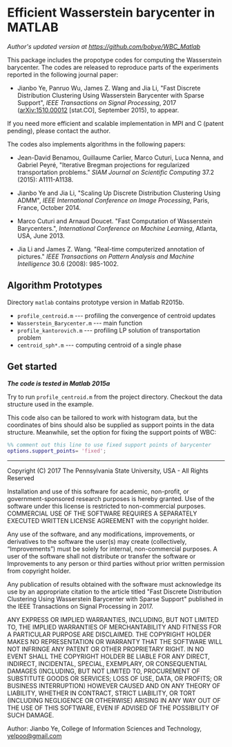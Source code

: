 # Efficient Wasserstein barycenter in MATLAB

*Author's updated version at https://github.com/bobye/WBC_Matlab* 

This package includes the propotype codes for computing the Wasserstein barycenter.
The codes are released to reproduce parts of the experiments reported in the following journal paper:

- Jianbo Ye, Panruo Wu, James Z. Wang and Jia Li, "Fast Discrete Distribution Clustering Using Wasserstein Barycenter with Sparse Support", *IEEE Transactions on Signal Processing*, 2017 ([arXiv:1510.00012](http://arxiv.org/abs/1510.00012) [stat.CO], September 2015), to appear.

If you need more efficient and scalable implementation in MPI and C (patent pending), please contact the author.

The codes also implements algorithms in the following papers:

- Jean-David Benamou, Guillaume Carlier, Marco Cuturi, Luca Nenna, and Gabriel Peyré, "Iterative Bregman projections for regularized transportation problems." *SIAM Journal on Scientific Computing* 37.2 (2015): A1111-A1138.

- Jianbo Ye and Jia Li, "Scaling Up Discrete Distribution Clustering Using ADMM", *IEEE International Conference on Image Processing*, Paris, France, October 2014.

- Marco Cuturi and Arnaud Doucet. "Fast Computation of Wasserstein Barycenters.", *International Conference on Machine Learning*, Atlanta, USA, June 2013.

- Jia Li and James Z. Wang. "Real-time computerized annotation of pictures." *IEEE Transactions on Pattern Analysis and Machine Intelligence* 30.6 (2008): 985-1002.




## Algorithm Prototypes

Directory `matlab` contains prototype version in Matlab R2015b.
  
- `profile_centroid.m` --- profiling the convergence of centroid updates
- `Wasserstein_Barycenter.m` --- main function
- `profile_kantorovich.m` --- profiling LP solution of transportation problem
- `centroid_sph*.m` --- computing centroid of a single phase

## Get started

***The code is tested in Matlab 2015a***

Try to run `profile_centroid.m` from the project directory. Checkout the data structure used in the example. 

This code also can be tailored to work with histogram data, but the coordinates of bins should also be supplied as support points in the data structure. Meanwhile, set the option for fixing the support points of WBC:

```matlab
%% comment out this line to use fixed support points of barycenter
options.support_points= 'fixed';
```
----
Copyright (C) 2017 The Pennsylvania State University, USA - All Rights Reserved 

Installation and use of this software for academic, non-profit, or government-sponsored research purposes is hereby granted. Use of the software under this license is restricted to non-commercial purposes. COMMERCIAL USE OF THE SOFTWARE REQUIRES A SEPARATELY EXECUTED WRITTEN LICENSE AGREEMENT with the copyright holder.

Any use of the software, and any modifications, improvements, or derivatives to the software the user(s) may create (collectively, “Improvements”) must be solely for internal, non-commercial purposes. A user of the software shall not distribute or transfer the software or Improvements to any person or third parties without prior written permission from copyright holder.

Any publication of results obtained with the software must acknowledge its use by an appropriate citation to the article titled "Fast Discrete Distribution Clustering Using Wasserstein Barycenter with Sparse Support" published in the IEEE Transactions on Signal Processing in 2017.

ANY EXPRESS OR IMPLIED WARRANTIES, INCLUDING, BUT NOT LIMITED TO, THE IMPLIED WARRANTIES OF MERCHANTABILITY AND FITNESS FOR A PARTICULAR PURPOSE ARE DISCLAIMED. THE COPYRIGHT HOLDER MAKES NO REPRESENTATION OR WARRANTY THAT THE SOFTWARE WILL NOT INFRINGE ANY PATENT OR OTHER PROPRIETARY RIGHT. IN NO EVENT SHALL THE COPYRIGHT HOLDER BE LIABLE FOR ANY DIRECT, INDIRECT, INCIDENTAL, SPECIAL, EXEMPLARY, OR CONSEQUENTIAL DAMAGES (INCLUDING, BUT NOT LIMITED TO, PROCUREMENT OF SUBSTITUTE GOODS OR SERVICES; LOSS OF USE, DATA, OR PROFITS; OR BUSINESS INTERRUPTION) HOWEVER CAUSED AND ON ANY THEORY OF LIABILITY, WHETHER IN CONTRACT, STRICT LIABILITY, OR TORT (INCLUDING NEGLIGENCE OR OTHERWISE) ARISING IN ANY WAY OUT OF THE USE OF THIS SOFTWARE, EVEN IF ADVISED OF THE POSSIBILITY OF SUCH DAMAGE.

Author: Jianbo Ye, College of Information Sciences and Technology, yelpoo@gmail.com
